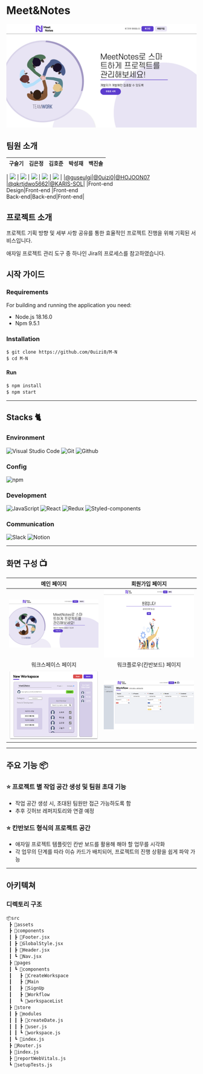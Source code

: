 <!-- # Voluntain-2nd -->

# Meet&Notes

<div align="center">
  <img width="529" alt="main" src="./src/assets/images/main.png">
</div>

## 팀원 소개

| 구슬기 | 김은정 | 김호준 | 박성재 | 백진솔 |
| :----: | :----: | :----: | :----: | :----: |

| <img width="160px" src="https://avatars.githubusercontent.com/u/103307233?v=4"/>
| <img width="160px" src="https://avatars.githubusercontent.com/u/102431281?v=4"/>
| <img width="160px" src="https://avatars.githubusercontent.com/u/108918379?v=4"/>
| <img width="160px" src="https://avatars.githubusercontent.com/u/71877347?v=4"/>
| <img width="160px" src="https://avatars.githubusercontent.com/u/121254493?v=4"/> |
|[@guseulgi](https://github.com/guseulgi)|[@0uizi0](https://github.com/0uizi0)|[@HOJOON07](https://github.com/HOJOON07)
|[@qkrtjdwo5662](https://github.com/qkrtjdwo5662)|[@KARIS-SOL](https://github.com/KARIS-SOL)|
|Front-end <br/> Design|Front-end |Front-end <br/> Back-end|Back-end|Front-end|

## 프로젝트 소개

프로젝트 기획 방향 및 세부 사항 공유를 통한 효율적인 프로젝트 진행을 위해 기획된 서비스입니다.

애자일 프로젝트 관리 도구 중 하나인 Jira의 프로세스를 참고하였습니다.

## 시작 가이드

### Requirements

For building and running the application you need:

- Node.js 18.16.0
- Npm 9.5.1

### Installation

```bash
$ git clone https://github.com/0uizi0/M-N
$ cd M-N
```

#### Run

```bash
$ npm install
$ npm start
```

---

## Stacks 🐈

### Environment

![Visual Studio Code](https://img.shields.io/badge/Visual%20Studio%20Code-007ACC?style=for-the-badge&logo=Visual%20Studio%20Code&logoColor=white)
![Git](https://img.shields.io/badge/Git-F05032?style=for-the-badge&logo=Git&logoColor=white)
![Github](https://img.shields.io/badge/GitHub-181717?style=for-the-badge&logo=GitHub&logoColor=white)

### Config

![npm](https://img.shields.io/badge/npm-CB3837?style=for-the-badge&logo=npm&logoColor=white)

### Development

![JavaScript](https://img.shields.io/badge/JavaScript-F7DF1E?style=for-the-badge&logo=Javascript&logoColor=white)
![React](https://img.shields.io/badge/React-20232A?style=for-the-badge&logo=react&logoColor=61DAFB)
![Redux](https://img.shields.io/badge/redux-764ABC?style=for-the-badge&logo=redux&logoColor=white)
![Styled-components](https://img.shields.io/badge/styled_components-DB7093?style=for-the-badge&logo=styled_components&logoColor=white")

### Communication

![Slack](https://img.shields.io/badge/Slack-4A154B?style=for-the-badge&logo=Slack&logoColor=white)
![Notion](https://img.shields.io/badge/Notion-000000?style=for-the-badge&logo=Notion&logoColor=white)

---

## 화면 구성 📺

|                               메인 페이지                               |                           회원가입 페이지                            |
| :---------------------------------------------------------------------: | :------------------------------------------------------------------: |
|          <img width="329" src="./src/assets/images/main.png"/>          | <img width="329" height="180" src="./src/assets/images/signup.png"/> |
|                           워크스페이스 페이지                           |                     워크플로우(칸반보드) 페이지                      |
| <img width="329" height='184' src="./src/assets/images/workspace.png"/> |      <img width="329" src="./src/assets/images/workflow.png"/>       |

---

## 주요 기능 📦

### ⭐️ 프로젝트 별 작업 공간 생성 및 팀원 초대 기능

- 작업 공간 생성 시, 초대된 팀원만 접근 가능하도록 함
- 추후 깃허브 레퍼지토리와 연결 예정

### ⭐️ 칸반보드 형식의 프로젝트 공간

- 애자일 프로젝트 템플릿인 칸반 보드를 활용해 해야 할 업무를 시각화
- 각 업무의 단계를 따라 이슈 카드가 배치되어, 프로젝트의 진행 상황을 쉽게 파악 가능

---

## 아키텍쳐

### 디렉토리 구조

```bash
📦src
 ┣ 📂assets
 ┣ 📂components
 ┃ ┣ 📜Footer.jsx
 ┃ ┣ 📜GlobalStyle.jsx
 ┃ ┣ 📜Header.jsx
 ┃ ┗ 📜Nav.jsx
 ┣ 📂pages
 ┃ ┗ 📂components
 ┃   ┣ 📂CreateWorkspace
 ┃   ┣ 📂Main
 ┃   ┣ 📂SignUp
 ┃   ┣ 📂Workflow
 ┃   ┗ 📂workspaceList
 ┣ 📂store
 ┃ ┣ 📂modules
 ┃ ┃ ┣ 📜createDate.js
 ┃ ┃ ┣ 📜user.js
 ┃ ┃ ┗ 📜workspace.js
 ┃ ┗ 📜index.js
 ┣ 📜Router.js
 ┣ 📜index.js
 ┣ 📜reportWebVitals.js
 ┗ 📜setupTests.js
```
